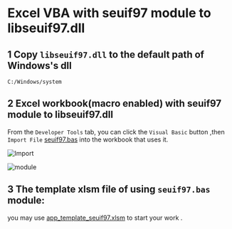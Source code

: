 # Excel VBA with seuif97 module to libseuif97.dll  

## 1 Copy `libseuif97.dll` to the default path of Windows's dll

    C:/Windows/system

## 2 Excel workbook(macro enabled) with seuif97 module to libseuif97.dll

From the `Developer Tools` tab, you can click the `Visual Basic` button ,then `Import File` [seuif97.bas](./seuif97.bas) into the workbook that uses it.

![Import](./img/import_module.jpg)

![module](./img/demo_module.jpg)

## 3 The template xlsm file of using `seuif97.bas` module: 

you may use  [app_template_seuif97.xlsm](./app_template_seuif97.xlsm) to start your work .
